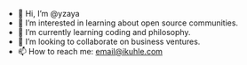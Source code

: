 - 👋 Hi, I’m @yzaya
- 👀 I’m interested in learning about open source communities.
- 🌱 I’m currently learning coding and philosophy. 
- 💞️ I’m looking to collaborate on business ventures.
- 📫 How to reach me: email@ikuhle.com

<!---
yzaya/yzaya is a ✨ special ✨ repository because its `README.md` (this file) appears on your GitHub profile.
You can click the Preview link to take a look at your changes.
--->
